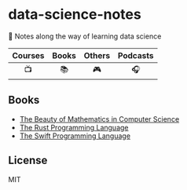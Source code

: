 # data-science-notes

📖 Notes along the way of learning data science

| Courses | Books | Others | Podcasts |
| :-: | :-: | :-: | :-: |
| 📺 | 📚 | 🎮 | 🎧 |

## Books

- [The Beauty of Mathematics in Computer Science](https://github.com/LitoMore/data-science-notes/tree/master/the-beauty-of-mathematics-in-computer-science)
- [The Rust Programming Language](https://github.com/LitoMore/data-science-notes/tree/master/the-rust-programming-language)
- [The Swift Programming Language](https://github.com/LitoMore/data-science-notes/tree/master/the-swift-programming-language)

## License

MIT
